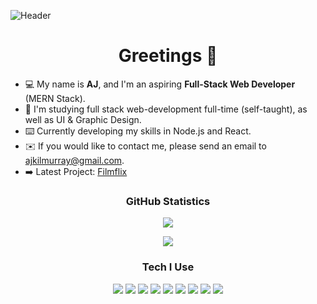 ![Header](https://imgur.com/ZLBsfoA.png)
<h1 align="center">Greetings 👋</h1>
<ul>
  <li>💻 My name is <strong>AJ</strong>, and I'm an aspiring <strong>Full-Stack Web Developer</strong> (MERN Stack).</li>
  <li>📝 I'm studying full stack web-development full-time (self-taught), as well as UI & Graphic Design.</li>
  <li>⌨️ Currently developing my skills in Node.js and React.</li>
  <li>✉️ If you would like to contact me, please send an email to <a href="mailto:ajkilmurray@gmail.com" target="_blank">ajkilmurray@gmail.com</a>.</li>
  <li>➡️ Latest Project: <a href="https://ajkilmurray.github.io/Filmflix/" target="_blank">Filmflix</a></li>
</ul>
<h3 align="center">GitHub Statistics</h3>
<p align="center"><img align="center" src="https://github-readme-streak-stats.herokuapp.com/?user=ajkilmurray&theme=dark"></p>
<p align="center"><img src="https://github-readme-stats.vercel.app/api/top-langs/?username=ajkilmurray&theme=dark&layout=compact"></p>
<h3 align="center">Tech I Use</h3>
<p align="center">
<img src="https://img.icons8.com/color/48/000000/adobe-xd.png"/>
<img src="https://img.icons8.com/color/50/4a90e2/html-5--v1.png"/>
<img src="https://img.icons8.com/color/50/4a90e2/css3.png"/>
<img src="https://img.icons8.com/color/48/4a90e2/javascript.png"/>
<img src="https://img.icons8.com/color/48/000000/react-native.png"/>
<img src="https://img.icons8.com/color/48/000000/nodejs.png"/>
<img src="https://img.icons8.com/color/48/4a90e2/sass.png"/>
<img src="https://img.icons8.com/color/48/000000/bootstrap.png"/>
<img src="https://img.icons8.com/ios-filled/50/000000/jquery.png"/>
</p>




